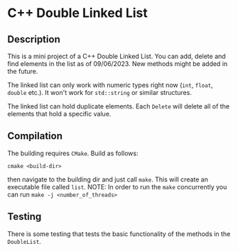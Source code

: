 # C++ Double Linked List

## Description
This is a mini project of a C++ Double Linked List. You can add, delete and find elements in the list as of 09/06/2023. New methods might be added in the future.

The linked list can only work with numeric types right now (`int`, `float`, `double` etc.). It won't work for `std::string` or similar structures.

The linked list can hold duplicate elements. Each `Delete` will delete all of the elements that hold a specific value.
## Compilation
The building requires `CMake`. Build as follows:
```
cmake <build-dir>
```
then navigate to the building dir and just call `make`. This will create an executable file called `list`.
NOTE: In order to run the `make` concurrently you can run `make -j <number_of_threads>`

## Testing
There is some testing that tests the basic functionality of the methods in the `DoubleList`.
